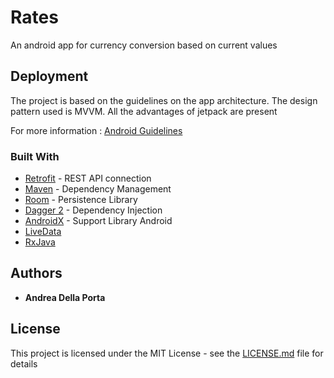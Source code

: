 # Rates

An android app for currency conversion based on current values

## Deployment

The project is based on the guidelines on the app architecture. The design pattern used is MVVM. All the advantages of jetpack are present

For more information : [Android Guidelines](https://developer.android.com/jetpack/docs/getting-started)

### Built With

* [Retrofit](http://www.dropwizard.io/1.0.2/docs/) - REST API connection
* [Maven](https://maven.apache.org/) - Dependency Management
* [Room](https://developer.android.com/topic/libraries/architecture/room) - Persistence Library
* [Dagger 2](https://dagger.dev) - Dependency Injection
* [AndroidX](https://developer.android.com/jetpack/androidx) - Support Library Android
* [LiveData](https://developer.android.com/topic/libraries/architecture/livedata) 
* [RxJava](https://github.com/ReactiveX/RxJava) 


## Authors

* **Andrea Della Porta** 

## License

This project is licensed under the MIT License - see the [LICENSE.md](LICENSE) file for details

